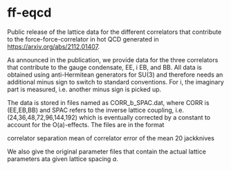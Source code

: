# ff-eqcd
Public release of the lattice data for the different correlators that contribute to
the force-force-correlator in hot QCD generated
in https://arxiv.org/abs/2112.01407.

As announced in the publication, we provide data for the three correlators that 
contribute to the gauge condensate, EE, i EB, and BB. All data is obtained 
using anti-Hermitean generators for SU(3) and therefore needs an additional minus sign
to switch to standard conventions. For i<EB>, the imaginary part is measured, i.e. 
another minus sign is picked up.
  
The data is stored in files named as CORR_b_SPAC.dat, where CORR is (EE,EB,BB) and SPAC refers to 
the inverse lattice coupling, i.e. (24,36,48,72,96,144,192) which is eventually 
corrected by a constant to account for the O(a)-effects. The files are in the format
  
  correlator separation    mean of correlator     error of the mean      20 jackknives
  
  
We also give the original parameter files that contain the actual lattice parameters
ata given lattice spacing $a$.
